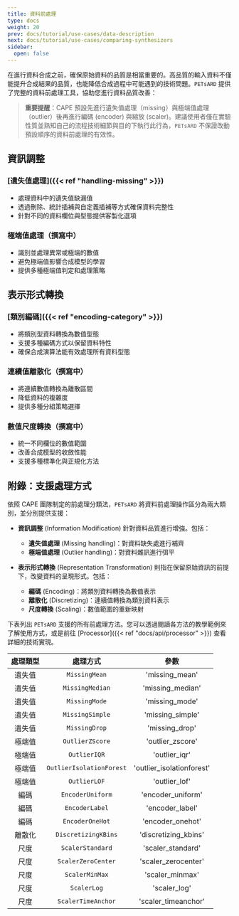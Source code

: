 ```yaml
---
title: 資料前處理
type: docs
weight: 20
prev: docs/tutorial/use-cases/data-description
next: docs/tutorial/use-cases/comparing-synthesizers
sidebar:
  open: false
---
```



在進行資料合成之前，確保原始資料的品質是相當重要的。高品質的輸入資料不僅能提升合成結果的品質，也能降低合成過程中可能遇到的技術問題。`PETsARD` 提供了完整的資料前處理工具，協助您進行資料品質改善：

> **重要提醒**：CAPE 預設先進行遺失值處理（missing）與極端值處理（outlier）後再進行編碼 (encoder) 與縮放 (scaler)。建議使用者僅在實驗性質並熟知自己的流程技術細節與目的下執行此行為，`PETsARD` 不保證改動預設順序的資料前處理的有效性。

## 資訊調整

### [遺失值處理]({{< ref "handling-missing" >}})

- 處理資料中的遺失值缺漏值
- 透過刪除、統計插補與自定義插補等方式確保資料完整性
- 針對不同的資料欄位與型態提供客製化選項

<!-- [極端值處理](./handling-outliers) -->
### 極端值處理（撰寫中）

- 識別並處理異常或極端的數值
- 避免極端值影響合成模型的學習
- 提供多種極端值判定和處理策略

## 表示形式轉換

### [類別編碼]({{< ref "encoding-category" >}})

- 將類別型資料轉換為數值型態
- 支援多種編碼方式以保留資料特性
- 確保合成演算法能有效處理所有資料型態

<!-- [連續值離散化](./discretizing-continuous) -->
### 連續值離散化（撰寫中）

- 將連續數值轉換為離散區間
- 降低資料的複雜度
- 提供多種分組策略選擇

<!-- [數值尺度轉換](./scaling-numeric) -->
### 數值尺度轉換（撰寫中）

- 統一不同欄位的數值範圍
- 改善合成模型的收斂性能
- 支援多種標準化與正規化方法

## 附錄：支援處理方式

依照 CAPE 團隊制定的前處理分類法，`PETsARD` 將資料前處理操作區分為兩大類別，並分別提供支援：


- **資訊調整** (Information Modification) 針對資料品質進行增強。包括：
  - **遺失值處理** (Missing handling)：對資料缺失處進行補齊
  - **極端值處理** (Outlier handling)：對資料雜訊進行弭平

- **表示形式轉換** (Representation Transformation) 則指在保留原始資訊的前提下，改變資料的呈現形式。包括：
  - **編碼** (Encoding)：將類別資料轉換為數值表示
  - **離散化** (Discretizing)：連續值轉換為類別資料表示
  - **尺度轉換** (Scaling)：數值範圍的重新映射

下表列出 `PETsARD` 支援的所有前處理方法。您可以透過閱讀各方法的教學範例來了解使用方式，或是前往 [Processor]({{< ref "docs/api/processor" >}}) 查看詳細的技術實現。

| 處理類型 | 處理方式 | 參數 |
| :---: | :---: | :---: |
| 遺失值 | `MissingMean`   | 'missing_mean'   |
| 遺失值 | `MissingMedian` | 'missing_median' |
| 遺失值 | `MissingMode`   | 'missing_mode'   |
| 遺失值 | `MissingSimple` | 'missing_simple' |
| 遺失值 | `MissingDrop`   | 'missing_drop'   |
| 極端值 | `OutlierZScore`          | 'outlier_zscore'          |
| 極端值 | `OutlierIQR`             | 'outlier_iqr'             |
| 極端值 | `OutlierIsolationForest` | 'outlier_isolationforest' |
| 極端值 | `OutlierLOF`             | 'outlier_lof'             |
| 編碼 | `EncoderUniform` | 'encoder_uniform' |
| 編碼 | `EncoderLabel`   | 'encoder_label'   |
| 編碼 | `EncoderOneHot`  | 'encoder_onehot'  |
| 離散化 | `DiscretizingKBins` | 'discretizing_kbins' |
| 尺度 | `ScalerStandard`   | 'scaler_standard'   |
| 尺度 | `ScalerZeroCenter` | 'scaler_zerocenter' |
| 尺度 | `ScalerMinMax`     | 'scaler_minmax'     |
| 尺度 | `ScalerLog`        | 'scaler_log'        |
| 尺度 | `ScalerTimeAnchor` | 'scaler_timeanchor' |